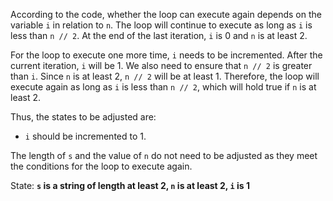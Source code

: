 According to the code, whether the loop can execute again depends on the variable `i` in relation to `n`. The loop will continue to execute as long as `i` is less than `n // 2`. At the end of the last iteration, `i` is 0 and `n` is at least 2. 

For the loop to execute one more time, `i` needs to be incremented. After the current iteration, `i` will be 1. We also need to ensure that `n // 2` is greater than `i`. Since `n` is at least 2, `n // 2` will be at least 1. Therefore, the loop will execute again as long as `i` is less than `n // 2`, which will hold true if `n` is at least 2.

Thus, the states to be adjusted are:
- `i` should be incremented to 1.

The length of `s` and the value of `n` do not need to be adjusted as they meet the conditions for the loop to execute again.

State: **`s` is a string of length at least 2, `n` is at least 2, `i` is 1**